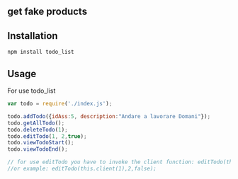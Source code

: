 
## get fake products

## Installation

    npm install todo_list


## Usage

For use todo_list

```js
var todo = require('./index.js');

todo.addTodo({idAss:5, description:"Andare a lavorare Domani"});
todo.getAllTodo();
todo.deleteTodo(1);
todo.editTodo(1, 2,true);
todo.viewTodoStart();
todo.viewTodoEnd();

// for use editTodo you have to invoke the client function: editTodo(this.client(1),2,true);
//or example: editTodo(this.client(1),2,false);
```
